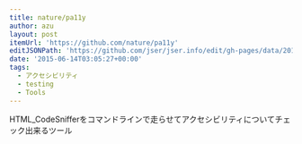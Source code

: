 ```yaml
---
title: nature/pa11y
author: azu
layout: post
itemUrl: 'https://github.com/nature/pa11y'
editJSONPath: 'https://github.com/jser/jser.info/edit/gh-pages/data/2015/06/index.json'
date: '2015-06-14T03:05:27+00:00'
tags:
  - アクセシビリティ
  - testing
  - Tools
---
```

HTML_CodeSnifferをコマンドラインで走らせてアクセシビリティについてチェック出来るツール
